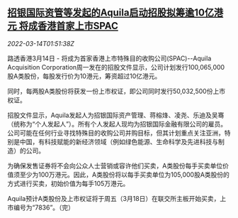 <!--1647223262000-->
[招银国际资管等发起的Aquila启动招股拟筹逾10亿港元 将成香港首家上市SPAC](https://cn.reuters.com/article/aquila-hk-ipo-spac-0314-mon-idCNKCS2LB03X)
------

<div><i>2022-03-14T01:51:38Z</i></div><p>路透香港3月14日 - 将成为首家香港上市特殊目的收购公司(SPAC)--Aquila Acquisition Corporation周一发在的招股文件显示，公司计划发行100,065,000股A类股份，每股发行价为10港元，筹资超过10亿港元。</p><p>同时，每两股A类股份将获发一份上市权证，即公司同时发行50,032,500份上市权证。</p><p>招股文件显示，Aquila发起人为招银国际资产管理、蒋榕烽、凌尧、乐迪及吴骞（统称为“个人发起人”）。所有个人发起人现均为招银国际金融有限公司的雇员。公司可能在任何行业寻找特殊目的收购公司并购目标，但其计划重点关注亚洲，特别是中国，有科技赋能的新经济领域（例如绿色能源、生命科学及先进科技与制造）的公司。</p><p>为确保发售证券将不会向公众人士营销或容许他们买卖，A类股份每手买卖单位价值须至少为100万港元。因此，A类股份将以每手买卖单位为105,000股A类股份的方式进行买卖，初始价值为每手105万港元。</p><p>Aquila预计A类股份及上市权证将于周五（3月18日）在联交所主板开始买卖，上市编号为“7836”。（完）</p>
